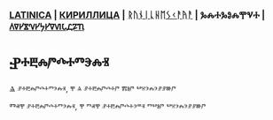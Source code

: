 ### [LATINICA](../Latn/Nablyudatelj.md) | [КИРИЛЛИЦА](../Cyrl/Nablyudatelj.md) | [ᚱᚢᚾᛁᚳᚺᛖᛊᚲᚨᚤᚨ](../Runr/Nablyudatelj.md) | ⰃⰎⰀⰃⰑⰎⰉⰜⰀ | [𐍓𐍠𐍔𐍮𐍝𐍔𐍟𐍔𐍠𐍜𐍡𐍚𐍐𐍴](../Perm/Nablyudatelj.md)

#  Ⱀⰰⰱⰾⱓⰴⰰⱅⰵⰾⱐ

Ⱑ ⱀⰰⰱⰾⱓⰴⰰⱅⰵⰾⱐ, ⰹ ⱑ ⱀⰰⰱⰾⱓⰴⰰⱓ ⰿⱁⱓ ⰲⱄⰵⰾⰵⱀⱀⱆⱓ

Ⱅⱏⰹ ⱀⰰⰱⰾⱓⰴⰰⱅⰵⰾⱐ, ⰹ ⱅⱏⰹ ⱀⰰⰱⰾⱓⰴⰰⰵⱎⱐ ⱅⰲⱁⱓ ⰲⱄⰵⰾⰵⱀⱀⱆⱓ
